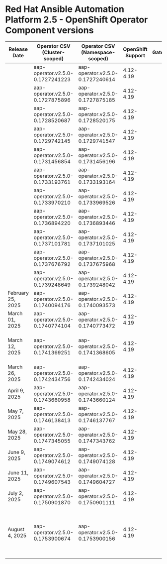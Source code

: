 # Red Hat Ansible Automation Platform 2.5 - OpenShift Operator Component versions

| Release Date | Operator CSV (Cluster-scoped) | Operator CSV (Namespace-scoped) | OpenShift Support | Gateway | Controller | Receptor | Redis | EDA | Hub | Lightspeed | Release Notes | Notes |
|---|---|---|---|---|---|---|---|---|---|---|---|---|
|  | aap-operator.v2.5.0-0.1727241223 | aap-operator.v2.5.0-0.1727240614 | 4.12-4.19 |  | 4.6.0 | 1.4.8 | 6.2.7 | 1.1.0 | 4.10.0 | 2.5.240919 |  |  |
|  | aap-operator.v2.5.0-0.1727875896 | aap-operator.v2.5.0-0.1727875185 | 4.12-4.19 |  | 4.6.1 | 1.4.8 | 6.2.7 | 1.1.1 | 4.10.0 | 2.5.240919 |  |  |
|  | aap-operator.v2.5.0-0.1728520687 | aap-operator.v2.5.0-0.1728520175 | 4.12-4.19 |  | 4.6.1 | 1.4.8 | 6.2.7 | 1.1.1 | 4.10.0 | 2.5.241009 |  |  |
|  | aap-operator.v2.5.0-0.1729742145 | aap-operator.v2.5.0-0.1729741547 | 4.12-4.19 |  | 4.6.2 | 1.4.9 | 6.2.7 | 1.1.2 | 4.10.1 | 2.5.241009 |  |  |
|  | aap-operator.v2.5.0-0.1731456854 | aap-operator.v2.5.0-0.1731456196 | 4.12-4.19 |  | 4.6.2 | 1.4.9 | 6.2.7 | 1.1.2 | 4.10.1 | 2.5.241009 |  |  |
|  | aap-operator.v2.5.0-0.1733193761 | aap-operator.v2.5.0-0.1733193164 | 4.12-4.19 |  | 4.6.3 | 1.5.1 | 6.2.7 | 1.1.2 | 4.10.1 | 2.5.241127 |  |  |
|  | aap-operator.v2.5.0-0.1733970210 | aap-operator.v2.5.0-0.1733969526 | 4.12-4.19 |  | 4.6.3 | 1.5.1 | 6.2.7 | 1.1.3 | 4.10.1 | 2.5.241210 |  |  |
|  | aap-operator.v2.5.0-0.1736894220 | aap-operator.v2.5.0-0.1736893446 | 4.12-4.19 |  | 4.6.6 | 1.5.1 | 6.2.7 | 1.1.3 | 4.10.1 | 2.5.250107 |  |  |
|  | aap-operator.v2.5.0-0.1737101781 | aap-operator.v2.5.0-0.1737101025 | 4.12-4.19 |  | 4.6.6 | 1.5.1 | 6.2.7 | 1.1.3 | 4.10.1 | 2.5.250107 |  |  |
|  | aap-operator.v2.5.0-0.1737676792 | aap-operator.v2.5.0-0.1737675968 | 4.12-4.19 |  | 4.6.7 | 1.5.1 | 6.2.7 | 1.1.4 | 4.10.1 | 2.5.250121 |  |  |
|  | aap-operator.v2.5.0-0.1739248649 | aap-operator.v2.5.0-0.1739248042 | 4.12-4.19 |  | 4.6.8 | 1.5.1 | 6.2.17 | 1.1.4 | 4.10.1 | 2.5.250204 |  |  |
| February 25, 2025 | aap-operator.v2.5.0-0.1740094176 | aap-operator.v2.5.0-0.1740093573 | 4.12-4.19 |  | 4.6.8 | 1.5.1 | 6.2.17 | 1.1.4 | 4.10.1 | 2.5.250204 | [Release Notes](https://docs.redhat.com/en/documentation/red_hat_ansible_automation_platform/2.5/html-single/release_notes/index#aap-25-20250225) |  |
| March 01, 2025 | aap-operator.v2.5.0-0.1740774104 | aap-operator.v2.5.0-0.1740773472 | 4.12-4.19 |  | 4.6.8 | 1.5.1 | 6.2.17 | 1.1.4 | 4.10.1 | 2.5.250204 | [Release Notes](https://docs.redhat.com/en/documentation/red_hat_ansible_automation_platform/2.5/html-single/release_notes/index#aap-25-20250305) |  |
| March 12, 2025 | aap-operator.v2.5.0-0.1741369251 | aap-operator.v2.5.0-0.1741368605 | 4.12-4.19 |  | 4.6.9 | 1.5.3 | 6.2.17 | 1.1.6 | 4.10.2 | 2.5.250225 | [Release Notes](https://docs.redhat.com/en/documentation/red_hat_ansible_automation_platform/2.5/html-single/release_notes/index#aap-25-20250312) | Wrong CSV's in Release Notes |
| March 26, 2025 | aap-operator.v2.5.0-0.1742434756 | aap-operator.v2.5.0-0.1742434024 | 4.12-4.19 |  | 4.6.10 | 1.5.3 | 6.2.17 | 1.1.6 | 4.10.3 | 2.5.250318 | [Release Notes](https://docs.redhat.com/en/documentation/red_hat_ansible_automation_platform/2.5/html-single/release_notes/index#aap-25-20250326) |  |
| April 9, 2025 | aap-operator.v2.5.0-0.1743660958 | aap-operator.v2.5.0-0.1743660124 | 4.12-4.19 |  | 4.6.11 | 1.5.3 | 6.2.17 | 1.1.7 | 4.10.3 | 2.5.250318 | [Release Notes](https://docs.redhat.com/en/documentation/red_hat_ansible_automation_platform/2.5/html-single/release_notes/index#aap-25-20250409) |  |
| May 7, 2025 | aap-operator.v2.5.0-0.1746138413 | aap-operator.v2.5.0-0.1746137767 | 4.12-4.19 |  | 4.6.12 | 1.5.5 | 6.2.17 | 1.1.8 | 4.10.4 | 2.5.250429 | [Release Notes](https://docs.redhat.com/en/documentation/red_hat_ansible_automation_platform/2.5/html-single/release_notes/index#aap-25-20250507) |  |
| May 28, 2025 | aap-operator.v2.5.0-0.1747345055 | aap-operator.v2.5.0-0.1747343762 | 4.12-4.19 |  | 4.6.13 | 1.5.5 | 6.2.17 | 1.1.8 | 4.10.4 | 2.5.250528 | [Release Notes](https://docs.redhat.com/en/documentation/red_hat_ansible_automation_platform/2.5/html-single/release_notes/index#aap-25-20250528) |  |
| June 9, 2025 | aap-operator.v2.5.0-0.1749074612 | aap-operator.v2.5.0-0.1749074128 | 4.12-4.19 |  | 4.6.14 | 1.5.5 | 6.2.18 | 1.1.9 | 4.10.4 | 2.5.250604 | [Release Notes](https://docs.redhat.com/en/documentation/red_hat_ansible_automation_platform/2.5/html-single/release_notes/index#aap-25-20250609) |  |
| June 11, 2025 | aap-operator.v2.5.0-0.1749607543 | aap-operator.v2.5.0-0.1749604727 | 4.12-4.19 |  | 4.6.15 | 1.5.5 | 6.2.18 | 1.1.9 | 4.10.4 | 2.5.250604 | [Release Notes](https://docs.redhat.com/en/documentation/red_hat_ansible_automation_platform/2.5/html-single/release_notes/index#aap-25-20250611) |  |
| July 2, 2025 | aap-operator.v2.5.0-0.1750901870 | aap-operator.v2.5.0-0.1750901111 | 4.12-4.19 |  | 4.6.16 | 1.5.7 | 6.2.18 | 1.1.11 | 4.10.5 | 2.5.250702 | [Release Notes](https://docs.redhat.com/en/documentation/red_hat_ansible_automation_platform/2.5/html-single/release_notes/index#aap-25-20250702) |  |
| August 4, 2025 | aap-operator.v2.5.0-0.1753900674 | aap-operator.v2.5.0-0.1753900156 | 4.12-4.19 |  | 4.6.18 | 1.5.7 | 6.2.19 | 1.1.11 | 4.10.6 | 2.5.250730 | [Release Notes](https://docs.redhat.com/en/documentation/red_hat_ansible_automation_platform/2.5/html-single/release_notes/index#aap-25-20250730) | Release Notes show July release and different CSV's |
